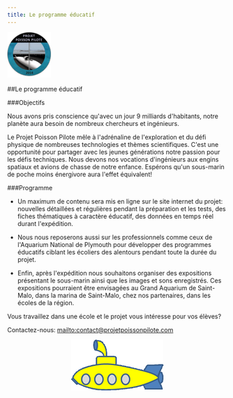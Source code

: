 ```yaml
---
title: Le programme éducatif
---
```


<div class="row">
<div class="span1.5">

<img
 style="border: 0px solid ; width: 100px; height: 105px;"
 alt="logo" src="img/LogoFRL.gif">

</div>

<div class="span10.5">

##Le programme éducatif

</div>
</div>

###Objectifs

Nous avons pris conscience qu\'avec un jour 9 milliards d\'habitants, 
notre planète aura besoin de nombreux chercheurs et ingénieurs.

Le Projet Poisson Pilote mêle à l\'adrénaline de l\'exploration et du défi physique 
de nombreuses technologies et thèmes scientifiques. 
C\'est une opportunité pour partager avec les jeunes générations notre passion pour les défis techniques. 
Nous devons nos vocations d\'ingénieurs aux engins spatiaux et avions de chasse de notre enfance. 
Espérons qu\'un sous-marin de poche moins énergivore aura l\'effet équivalent!

###Programme

- Un maximum de contenu sera mis en ligne sur le site internet du projet: 
nouvelles détaillées et régulières pendant la préparation et les tests, 
des fiches thématiques à caractère éducatif, des données en temps réel durant l\'expédition.

- Nous nous reposerons aussi sur les professionnels comme ceux de l\'Aquarium National de Plymouth
 pour développer des programmes éducatifs 
ciblant les écoliers des alentours pendant toute la durée du projet.

- Enfin, après l\'expédition nous souhaitons organiser des expositions 
présentant le sous-marin ainsi que les images et sons enregistrés. 
Ces expositions pourraient être envisagées au Grand Aquarium de Saint-Malo, 
dans la marina de Saint-Malo, chez nos partenaires, dans les écoles de la région.

Vous travaillez dans une école et le projet vous intéresse pour vos élèves?

Contactez-nous: <mailto:contact@projetpoissonpilote.com>

<div style="text-align: center;">

![](img/kidsub.gif)

</div>
